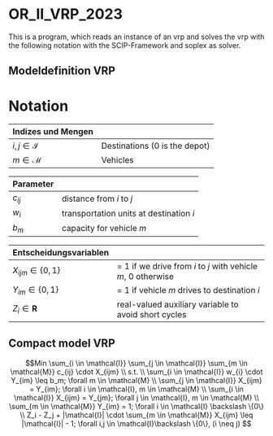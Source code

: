 # OR_II_VRP_2023

This is a program, which reads an instance of an vrp and solves the vrp with the following notation with the SCIP-Framework and soplex as solver.

## Modeldefinition VRP
# Notation

| Indizes und Mengen |                        |
| ------------------ | ---------------------- |
| $i, j \in \mathcal{I}$ | Destinations (0 is the depot) |
| $m \in \mathcal{M}$ | Vehicles |

| Parameter |                        |
| --------- | ---------------------- |
| $c_{ij}$ | distance from $i$ to $j$ |
| $w_{i}$ | transportation units at destination $i$ |
| $b_{m}$ | capacity for vehicle $m$ |

| Entscheidungsvariablen |                        |
| ---------------------- | ---------------------- |
| $X_{ijm} \in\{0, 1\}$ | = 1 if we drive from $i$ to $j$ with vehicle $m$, 0 otherwise |
| $Y_{im} \in \{0, 1\}$ | = 1 if vehicle $m$ drives to destination $i$ |
| $Z_i \in \mathbf{R}$ | real-valued auxiliary variable to avoid short cycles |

## Compact model VRP

```math
Min \sum_{i \in \mathcal{I}} \sum_{j \in \mathcal{I}} \sum_{m \in \mathcal{M}} c_{ij} \cdot X_{ijm} \\

s.t. \\

\sum_{i \in \mathcal{I}} w_{i} \cdot Y_{im} \leq b_m; \forall   m \in \mathcal{M} \\

\sum_{j \in \mathcal{I}} X_{ijm} = Y_{im}; \forall i \in \mathcal{I}, m \in \mathcal{M} \\


\sum_{i \in \mathcal{I}} X_{ijm} = Y_{jm}; \forall j \in \mathcal{I}, m \in \mathcal{M} \\

\sum_{m \in \mathcal{M}} Y_{im} = 1; \forall  i \in \mathcal{I} \backslash \{0\} \\

Z_i - Z_j + |\mathcal{I}| \cdot \sum_{m \in \mathcal{M}} X_{ijm} \leq |\mathcal{I}| - 1; \forall i,j \in \mathcal{I}\backslash \{0\}, (i \neq j) 



